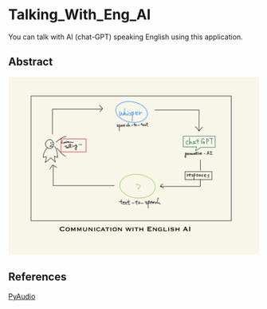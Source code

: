 # Talking_With_Eng_AI
You can talk with AI (chat-GPT) speaking English using this application.

## Abstract

![Abstract Image](img/Image-1.jpg)

## References

[PyAudio]

[PyAudio]:https://people.csail.mit.edu/hubert/pyaudio/docs/
